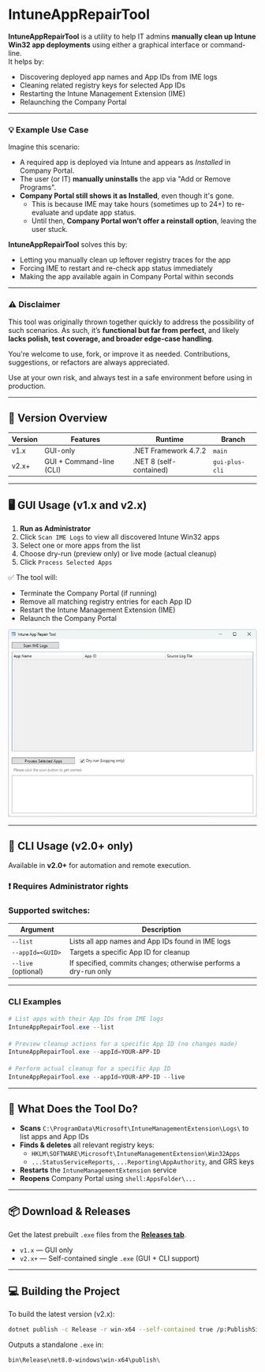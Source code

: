 ﻿# IntuneAppRepairTool

**IntuneAppRepairTool** is a utility to help IT admins **manually clean up Intune Win32 app deployments** using either a graphical interface or command-line.  
It helps by:
- Discovering deployed app names and App IDs from IME logs
- Cleaning related registry keys for selected App IDs
- Restarting the Intune Management Extension (IME)
- Relaunching the Company Portal

---

### 💡 Example Use Case

Imagine this scenario:

- A required app is deployed via Intune and appears as *Installed* in Company Portal.
- The user (or IT) **manually uninstalls** the app via "Add or Remove Programs".
- **Company Portal still shows it as Installed**, even though it's gone.
  - This is because IME may take hours (sometimes up to 24+) to re-evaluate and update app status.
  - Until then, **Company Portal won’t offer a reinstall option**, leaving the user stuck.

**IntuneAppRepairTool** solves this by:
- Letting you manually clean up leftover registry traces for the app
- Forcing IME to restart and re-check app status immediately
- Making the app available again in Company Portal within seconds

---

### ⚠️ Disclaimer

This tool was originally thrown together quickly to address the possibility of such scenarios. As such, it’s **functional but far from perfect**, and likely **lacks polish, test coverage, and broader edge-case handling**.

You're welcome to use, fork, or improve it as needed. Contributions, suggestions, or refactors are always appreciated.

Use at your own risk, and always test in a safe environment before using in production.

---

## 🔀 Version Overview

| Version | Features                  | Runtime                | Branch           |
|---------|---------------------------|------------------------|------------------|
| v1.x    | GUI-only                  | .NET Framework 4.7.2   | `main`           |
| v2.x+   | GUI + Command-line (CLI)  | .NET 8 (self-contained) | `gui-plus-cli`   |

---

## 🖥️ GUI Usage (v1.x and v2.x)

1. **Run as Administrator**
2. Click `Scan IME Logs` to view all discovered Intune Win32 apps
3. Select one or more apps from the list
4. Choose dry-run (preview only) or live mode (actual cleanup)
5. Click `Process Selected Apps`

✅ The tool will:
- Terminate the Company Portal (if running)
- Remove all matching registry entries for each App ID
- Restart the Intune Management Extension (IME)
- Relaunch the Company Portal

![GUI Example](docs/screenshots/mainwindow.png)

---

## 🧰 CLI Usage (v2.0+ only)

Available in **v2.0+** for automation and remote execution.

### ❗ Requires Administrator rights

### Supported switches:

| Argument               | Description                                                       |
|------------------------|-------------------------------------------------------------------|
| `--list`               | Lists all app names and App IDs found in IME logs                |
| `--appId=<GUID>`       | Targets a specific App ID for cleanup                            |
| `--live` (optional)    | If specified, commits changes; otherwise performs a dry-run only |

---

### CLI Examples

```powershell
# List apps with their App IDs from IME logs
IntuneAppRepairTool.exe --list

# Preview cleanup actions for a specific App ID (no changes made)
IntuneAppRepairTool.exe --appId=YOUR-APP-ID

# Perform actual cleanup for a specific App ID
IntuneAppRepairTool.exe --appId=YOUR-APP-ID --live
```

---

## 🧪 What Does the Tool Do?

- **Scans** `C:\ProgramData\Microsoft\IntuneManagementExtension\Logs\` to list apps and App IDs
- **Finds & deletes** all relevant registry keys:
  - `HKLM\SOFTWARE\Microsoft\IntuneManagementExtension\Win32Apps`
  - `...StatusServiceReports`, `...Reporting\AppAuthority`, and GRS keys
- **Restarts** the `IntuneManagementExtension` service
- **Reopens** Company Portal using `shell:AppsFolder\...`

---

## 📦 Download & Releases

Get the latest prebuilt `.exe` files from the [**Releases tab**](https://github.com/tjgruber/IntuneAppRepairTool/releases).

- `v1.x` — GUI only
- `v2.x+` — Self-contained single `.exe` (GUI + CLI support)

---

## 💻 Building the Project

To build the latest version (v2.x):

```bash
dotnet publish -c Release -r win-x64 --self-contained true /p:PublishSingleFile=true
```

Outputs a standalone `.exe` in:

```bash
bin\Release\net8.0-windows\win-x64\publish\
```
